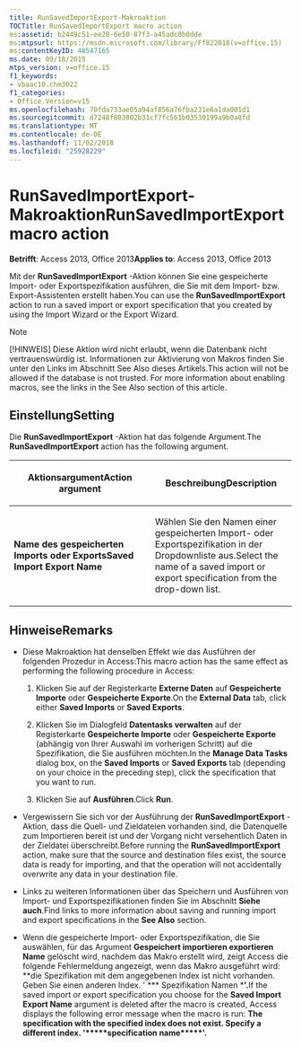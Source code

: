 ```yaml
---
title: RunSavedImportExport-Makroaktion
TOCTitle: RunSavedImportExport macro action
ms:assetid: b2449c51-ee20-6e50-87f3-a45adc0b0dde
ms:mtpsurl: https://msdn.microsoft.com/library/Ff822018(v=office.15)
ms:contentKeyID: 48547165
ms.date: 09/18/2015
mtps_version: v=office.15
f1_keywords:
- vbaac10.chm3022
f1_categories:
- Office.Version=v15
ms.openlocfilehash: 70fda733ae05a94af856a76fba231e6a1da001d1
ms.sourcegitcommit: d7248f803002b31cf7fc561b03530199a9b0a8fd
ms.translationtype: MT
ms.contentlocale: de-DE
ms.lasthandoff: 11/02/2018
ms.locfileid: "25928229"
---
```

# <a name="runsavedimportexport-macro-action"></a><span data-ttu-id="25731-102">RunSavedImportExport-Makroaktion</span><span class="sxs-lookup"><span data-stu-id="25731-102">RunSavedImportExport macro action</span></span>


<span data-ttu-id="25731-103">**Betrifft**: Access 2013, Office 2013</span><span class="sxs-lookup"><span data-stu-id="25731-103">**Applies to**: Access 2013, Office 2013</span></span>

<span data-ttu-id="25731-104">Mit der **RunSavedImportExport** -Aktion können Sie eine gespeicherte Import- oder Exportspezifikation ausführen, die Sie mit dem Import- bzw. Export-Assistenten erstellt haben.</span><span class="sxs-lookup"><span data-stu-id="25731-104">You can use the **RunSavedImportExport** action to run a saved import or export specification that you created by using the Import Wizard or the Export Wizard.</span></span>


> [!NOTE]
> <P><span data-ttu-id="25731-p101">[!HINWEIS] Diese Aktion wird nicht erlaubt, wenn die Datenbank nicht vertrauenswürdig ist. Informationen zur Aktivierung von Makros finden Sie unter den Links im Abschnitt See Also dieses Artikels.</span><span class="sxs-lookup"><span data-stu-id="25731-p101">This action will not be allowed if the database is not trusted. For more information about enabling macros, see the links in the See Also section of this article.</span></span></P>



## <a name="setting"></a><span data-ttu-id="25731-107">Einstellung</span><span class="sxs-lookup"><span data-stu-id="25731-107">Setting</span></span>

<span data-ttu-id="25731-108">Die **RunSavedImportExport** -Aktion hat das folgende Argument.</span><span class="sxs-lookup"><span data-stu-id="25731-108">The **RunSavedImportExport** action has the following argument.</span></span>

<table>
<colgroup>
<col style="width: 50%" />
<col style="width: 50%" />
</colgroup>
<thead>
<tr class="header">
<th><p><span data-ttu-id="25731-109">Aktionsargument</span><span class="sxs-lookup"><span data-stu-id="25731-109">Action argument</span></span></p></th>
<th><p><span data-ttu-id="25731-110">Beschreibung</span><span class="sxs-lookup"><span data-stu-id="25731-110">Description</span></span></p></th>
</tr>
</thead>
<tbody>
<tr class="odd">
<td><p><span data-ttu-id="25731-111"><strong>Name des gespeicherten Imports oder Exports</strong></span><span class="sxs-lookup"><span data-stu-id="25731-111"><strong>Saved Import Export Name</strong></span></span></p></td>
<td><p><span data-ttu-id="25731-112">Wählen Sie den Namen einer gespeicherten Import- oder Exportspezifikation in der Dropdownliste aus.</span><span class="sxs-lookup"><span data-stu-id="25731-112">Select the name of a saved import or export specification from the drop-down list.</span></span></p></td>
</tr>
</tbody>
</table>


## <a name="remarks"></a><span data-ttu-id="25731-113">Hinweise</span><span class="sxs-lookup"><span data-stu-id="25731-113">Remarks</span></span>

  - <span data-ttu-id="25731-114">Diese Makroaktion hat denselben Effekt wie das Ausführen der folgenden Prozedur in Access:</span><span class="sxs-lookup"><span data-stu-id="25731-114">This macro action has the same effect as performing the following procedure in Access:</span></span>
    
    1.  <span data-ttu-id="25731-115">Klicken Sie auf der Registerkarte **Externe Daten** auf **Gespeicherte Importe** oder **Gespeicherte Exporte**.</span><span class="sxs-lookup"><span data-stu-id="25731-115">On the **External Data** tab, click either **Saved Imports** or **Saved Exports**.</span></span>
    
    2.  <span data-ttu-id="25731-116">Klicken Sie im Dialogfeld **Datentasks verwalten** auf der Registerkarte **Gespeicherte Importe** oder **Gespeicherte Exporte** (abhängig von Ihrer Auswahl im vorherigen Schritt) auf die Spezifikation, die Sie ausführen möchten.</span><span class="sxs-lookup"><span data-stu-id="25731-116">In the **Manage Data Tasks** dialog box, on the **Saved Imports** or **Saved Exports** tab (depending on your choice in the preceding step), click the specification that you want to run.</span></span>
    
    3.  <span data-ttu-id="25731-117">Klicken Sie auf **Ausführen**.</span><span class="sxs-lookup"><span data-stu-id="25731-117">Click **Run**.</span></span>

  - <span data-ttu-id="25731-118">Vergewissern Sie sich vor der Ausführung der **RunSavedImportExport** -Aktion, dass die Quell- und Zieldateien vorhanden sind, die Datenquelle zum Importieren bereit ist und der Vorgang nicht versehentlich Daten in der Zieldatei überschreibt.</span><span class="sxs-lookup"><span data-stu-id="25731-118">Before running the **RunSavedImportExport** action, make sure that the source and destination files exist, the source data is ready for importing, and that the operation will not accidentally overwrite any data in your destination file.</span></span>

  - <span data-ttu-id="25731-119">Links zu weiteren Informationen über das Speichern und Ausführen von Import- und Exportspezifikationen finden Sie im Abschnitt **Siehe auch**.</span><span class="sxs-lookup"><span data-stu-id="25731-119">Find links to more information about saving and running import and export specifications in the **See Also** section.</span></span>

  - <span data-ttu-id="25731-120">Wenn die gespeicherte Import- oder Exportspezifikation, die Sie auswählen, für das Argument **Gespeichert importieren exportieren Name** gelöscht wird, nachdem das Makro erstellt wird, zeigt Access die folgende Fehlermeldung angezeigt, wenn das Makro ausgeführt wird: \*\*die Spezifikation mit dem angegebenen Index ist nicht vorhanden. Geben Sie einen anderen Index. ' \*\*\* Spezifikation Namen \***'.**</span><span class="sxs-lookup"><span data-stu-id="25731-120">If the saved import or export specification you choose for the **Saved Import Export Name** argument is deleted after the macro is created, Access displays the following error message when the macro is run: **The specification with the specified index does not exist. Specify a different index. '\*\*\*\*\*specification name\*\*\*\*\*'.**</span></span>

